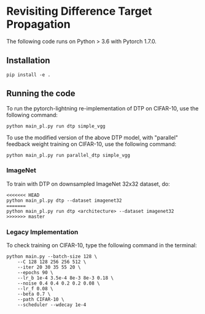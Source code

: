 # Revisiting Difference Target Propagation

The following code runs on Python > 3.6 with Pytorch 1.7.0.
## Installation
```console
pip install -e .
```

## Running the code
To run the pytorch-lightning re-implementation of DTP on CIFAR-10, use the following command:
```console
python main_pl.py run dtp simple_vgg
```

To use the modified version of the above DTP model, with "parallel" feedback weight training on CIFAR-10, use the following command:
```console
python main_pl.py run parallel_dtp simple_vgg
```

### ImageNet

To train with DTP on downsampled ImageNet 32x32 dataset, do:
```
<<<<<<< HEAD
python main_pl.py dtp --dataset imagenet32
=======
python main_pl.py run dtp <architecture> --dataset imagenet32
>>>>>>> master
```


### Legacy Implementation
To check training on CIFAR-10, type the following command in the terminal:

```console
python main.py --batch-size 128 \
    --C 128 128 256 256 512 \
    --iter 20 30 35 55 20 \
    --epochs 90 \
    --lr_b 1e-4 3.5e-4 8e-3 8e-3 0.18 \
    --noise 0.4 0.4 0.2 0.2 0.08 \
    --lr_f 0.08 \
    --beta 0.7 \
    --path CIFAR-10 \
    --scheduler --wdecay 1e-4
```
